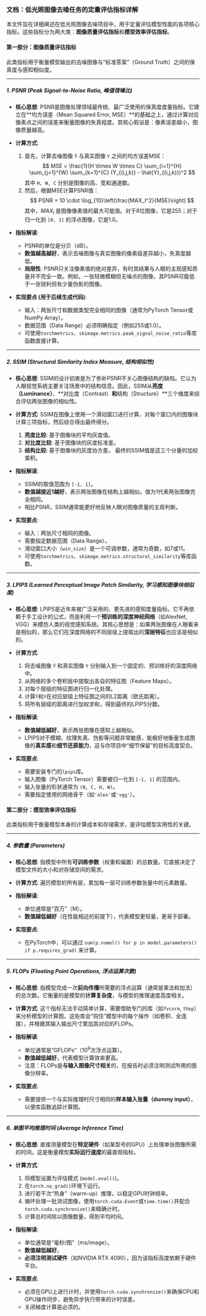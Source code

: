 ### **文档：低光照图像去噪任务的定量评估指标详解**

本文件旨在详细阐述在低光照图像去噪项目中，用于定量评估模型性能的各项核心指标。这些指标分为两大类：**图像质量评估指标**和**模型效率评估指标**。

#### **第一部分：图像质量评估指标**

此类指标用于衡量模型输出的去噪图像与“标准答案”（Ground Truth）之间的保真度与感知相似度。

---

##### **1. PSNR (Peak Signal-to-Noise Ratio, 峰值信噪比)**

* **核心思想**:
    PSNR是图像处理领域最传统、最广泛使用的保真度度量指标。它建立在**均方误差（Mean Squared Error, MSE）**的基础之上，通过计算对应像素点之间的误差来衡量图像的失真程度。其核心假设是：像素误差越小，图像质量越高。

* **计算方式**:
    1.  首先，计算去噪图像 `Ŷ` 与真实图像 `Y` 之间的均方误差MSE：
        $$
        MSE = \frac{1}{H \times W \times C} \sum_{i=1}^{H} \sum_{j=1}^{W} \sum_{k=1}^{C} (Y_{(i,j,k)} - \hat{Y}_{(i,j,k)})^2
        $$
        其中 `H, W, C` 分别是图像的高、宽和通道数。
    2.  然后，根据MSE计算PSNR值：
        $$
        PSNR = 10 \cdot \log_{10}\left(\frac{MAX_I^2}{MSE}\right)
        $$
        其中，$MAX_I$ 是图像像素值的最大可能值。对于8位图像，它是255；对于归一化到 `[0, 1]` 的浮点图像，它是1.0。

* **指标解读**:
    * PSNR的单位是分贝（dB）。
    * **数值越高越好**，表示去噪图像与真实图像的像素级差异越小，失真度越低。
    * **局限性**: PSNR只关注像素值的绝对差异，有时其结果与人眼的主观感知质量并不完全一致。例如，一张轻微模糊但无噪点的图像，其PSNR可能低于一张锐利但有少量伪影的图像。

* **实现要点 (用于后续生成代码)**:
    * 输入：两张尺寸和数据类型完全相同的图像（通常为PyTorch Tensor或NumPy Array）。
    * 数据范围（Data Range）必须明确指定（例如255或1.0）。
    * 可使用`torchmetrics`、`skimage.metrics.peak_signal_noise_ratio`等库函数直接计算。

---

##### **2. SSIM (Structural Similarity Index Measure, 结构相似性)**

* **核心思想**:
    SSIM的设计初衷是为了弥补PSNR不关心图像结构的缺陷。它认为人眼视觉系统主要关注场景中的结构信息。因此，SSIM从**亮度（Luminance）**、**对比度（Contrast）**和**结构（Structure）**三个维度来综合评估两张图像的相似性。

* **计算方式**:
    SSIM在图像上使用一个滑动窗口进行计算，对每个窗口内的图像块计算三项指标，然后综合得出最终得分。
    1.  **亮度比较**: 基于图像块的平均灰度值。
    2.  **对比度比较**: 基于图像块的灰度标准差。
    3.  **结构比较**: 基于图像块的灰度协方差。
    最终的SSIM值是这三个分量的加权乘积。

* **指标解读**:
    * SSIM的取值范围为 `[-1, 1]`。
    * **数值越接近1越好**，表示两张图像在结构上越相似。值为1代表两张图像完全相同。
    * 相比PSNR，SSIM通常能更好地反映人眼对图像质量的主观判断。

* **实现要点**:
    * 输入：两张尺寸相同的图像。
    * 需要指定数据范围（Data Range）。
    * 滑动窗口大小（`win_size`）是一个可调参数，通常为奇数，如7或11。
    * 可使用`torchmetrics`、`skimage.metrics.structural_similarity`等库函数。

---

##### **3. LPIPS (Learned Perceptual Image Patch Similarity, 学习感知图像块相似度)**

* **核心思想**:
    LPIPS是近年来被广泛采用的、更先进的感知度量指标。它不再依赖于手工设计的公式，而是利用一个**预训练的深度神经网络**（如AlexNet, VGG）来模仿人类的视觉感知系统。其核心思想是：如果两张图像在人眼看来是相似的，那么它们在深度网络的不同层级上提取出的**深层特征**也应该是相似的。

* **计算方式**:
    1.  将去噪图像 `Ŷ` 和真实图像 `Y` 分别输入到一个固定的、预训练好的深度网络中。
    2.  从网络的多个卷积层中提取出各自的特征图（Feature Maps）。
    3.  对每个层级的特征图进行归一化处理。
    4.  计算`Ŷ`和`Y`在对应层级上特征图之间的L2距离（欧氏距离）。
    5.  将所有层级的距离进行加权求和，得到最终的LPIPS分数。

* **指标解读**:
    * **数值越低越好**，表示两张图像在感知上越相似。
    * LPIPS对于模糊、纹理失真、伪影等问题非常敏感，能极好地衡量生成图像的**真实感**和**细节还原能力**，这与你项目中“细节保留”的目标高度契合。

* **实现要点**:
    * 需要安装专门的`lpips`库。
    * 输入图像（PyTorch Tensor）需要被归一化到 `[-1, 1]` 的范围内。
    * 输入张量的形状通常为 `(N, C, H, W)`。
    * 需要指定使用的网络骨干（如`'alex'`或`'vgg'`）。

#### **第二部分：模型效率评估指标**

此类指标用于衡量模型本身的计算成本和存储需求，是评估模型实用性的关键。

---

##### **4. 参数量 (Parameters)**

* **核心思想**:
    指模型中所有**可训练参数**（权重和偏置）的总数量。它直接决定了模型文件的大小和对存储空间的需求。

* **计算方式**:
    遍历模型的所有层，累加每一层可训练参数张量中的元素数量。

* **指标解读**:
    * 单位通常是“百万”（M）。
    * **数值越低越好**（在性能相近的前提下），代表模型更轻量，更易于部署。

* **实现要点**:
    * 在PyTorch中，可以通过 `sum(p.numel() for p in model.parameters() if p.requires_grad)` 来计算。

---

##### **5. FLOPs (Floating Point Operations, 浮点运算次数)**

* **核心思想**:
    指模型完成一次**前向传播**所需要的浮点运算（通常是乘法和加法）的总次数。它衡量的是模型的**计算复杂度**，与模型的推理速度高度相关。

* **计算方式**:
    这个指标无法手动简单计算，需要借助专门的库（如`fvcore`, `thop`）来分析模型的计算图。这些库会“钩住”模型中的每个操作（如卷积、全连接），并根据其输入输出尺寸累加其对应的FLOPs。

* **指标解读**:
    * 单位通常是“GFLOPs”（$10^9$次浮点运算）。
    * **数值越低越好**，代表模型计算效率更高。
    * 注意：FLOPs是**与输入图像尺寸相关**的，在报告时必须注明测试所用的图像分辨率。

* **实现要点**:
    * 需要提供一个与实际推理时尺寸相同的**样本输入张量（dummy input）**，以便库函数追踪计算图。

---

##### **6. 单图平均推理时间 (Average Inference Time)**

* **核心思想**:
    直接测量模型在**特定硬件**（如某型号的GPU）上处理单张图像所需的时间。这是衡量模型**实际运行速度**的最直观指标。

* **计算方式**:
    1.  将模型设置为评估模式 (`model.eval()`)。
    2.  在`torch.no_grad()`环境下运行。
    3.  进行若干次“热身”（warm-up）推理，以稳定GPU时钟频率。
    4.  循环处理一批测试图像，使用`torch.cuda.Event`或`time.time()`并配合`torch.cuda.synchronize()`来精确计时。
    5.  计算总时间除以图像数量，得到平均时间。

* **指标解读**:
    * 单位通常是“毫秒/图”（ms/image）。
    * **数值越低越好**。
    * **必须注明测试硬件**（如NVIDIA RTX 4090），因为该指标高度依赖于硬件平台。

* **实现要点**:
    * 必须在GPU上进行计时，并使用`torch.cuda.synchronize()`来确保CPU和GPU操作同步，避免异步执行带来的计时误差。
    * 关闭梯度计算是必须的。

